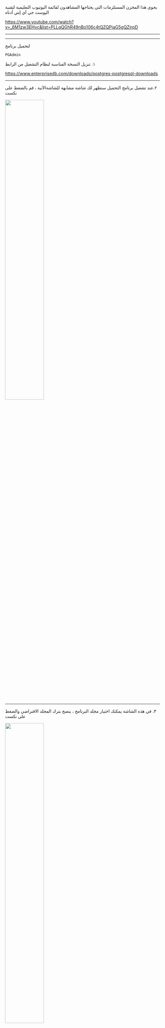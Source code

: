 يحوي هذا المخزن المستلزمات التي يحتاجها المشاهدون لقائمة اليوتيوب التعليمية لتقنية الپوست جي آي إس أدناه

https://www.youtube.com/watch?v=_6M1zw3EHvc&list=PLLqQGhR49nBo106c4tQZQPiaG5gQZjrpD

---
---

لتحميل برنامج

`PGAdmin`

١. تنزيل النسخة المناسبة لنظام التشغيل من الرابط

https://www.enterprisedb.com/downloads/postgres-postgresql-downloads

---
٢.عند تشغيل برنامج التحميل ستظهر لك شاشة مشابهة للشاشةالآتية ، قم بالضغط على نكست

<img src='./readme-images/s1.png' width=50% height=50%>

---
٣. في هذه الشاشة يمكنك اختيار مجلد البرنامج ، ينصح بترك المجلد الافتراضي والضغط على نكست

<img src='./readme-images/s2.png' width=50% height=50%>

---
٤. هذه قائمة المحتويات المفترض إنزالها ، ينصح أيضا بعدم تغيير الاختيارات والضغط على نكست

<img src='./readme-images/s3.png' width=50% height=50%>

---
٥. وهذا المجلد لتخزين البيانات، انصح أيضا بترك الاختيار الافتراضي وضغط نكست

<img src='./readme-images/s4.png' width=50% height=50%>

---
٦. في هذه الشاشة ادخل كلمة السر للمستخدم الرئيس لقاعدة البيانات
`postgres`
وبعدها اضغط على نكست

<img src='./readme-images/s5.png' width=50% height=50%>

---
٧. هذه الشاشة تعرض رقم الپورت المستخدم ، أيضا من الأفضل ترك الپورت الافتراضي والضغط على نكست

<img src='./readme-images/s6.png' width=50% height=50%>

---
٨. هذه القائمة تتضمن المعايير اللغوية ، الاختيار الافتراضي يستخدم معايير اللغة من نظامك التشغيلي ، قم بالضغط على نكست

<img src='./readme-images/s7.png' width=50% height=50%>

---
٩. في هذه الشاشة ملخص الاختيارات السابقة للتأكد قبل البدأ بتنزيل البرنامج ، قم بالمراجعة ومن ثم الضغط على نكست

<img src='./readme-images/s8.png' width=50% height=50%>

---
١٠. هذه شاشة تأكيدية لموافقتك على تنزيل البرنامج ، اضغط على نكست

<img src='./readme-images/s9.png' width=50% height=50%>

---
١١. هذه الشاشة تعرض إنزال البرنامج ، بعد الانتهاء اضغط على نكست

<img src='./readme-images/s10.png' width=50% height=50%>

---
١٢. قم بترك الاختيار والضغط على نكست لتنزيل الامتداد الجغرافي لقاعدة البيانات

<img src='./readme-images/s11.png' width=50% height=50%>

---
١٣. قم باختيار قاعدة البيانات التي ترغب بإمدامها بالامتداد الجغرافي ثم اضغط على نكست

<img src='./readme-images/s12.png' width=50% height=50%>

---
١٤. اختر الپوست جي آي إس من القائمة كما هو موضح ثم اضغط على نكست

<img src='./readme-images/s13.png' width=50% height=50%>

---
١٥. هذه الشاشة للتأكيد على اختيارك ، اضغط نكست 

<img src='./readme-images/s14.png' width=50% height=50%>

---
١٦. الآن سيقوم البرنامج بربط قاعدة البيانات بالامتداد الجغرافي ، اضغط نكست وستظهر لك شاشات لربط الامتداد الجغرافي ، قم باختيار نكست في كل مرة

<img src='./readme-images/s15.png' width=50% height=50%>

---
١٧. هذه الشاشة الأخيرة ، اضغط على فينيش

<img src='./readme-images/s16.png' width=50% height=50%>

---
---

الملف المرفق

`city_country.sql`

يمكن استخدامه لإضافة جدولين لقاعدة البيانات
